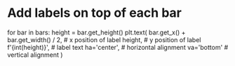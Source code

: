 # Add labels on top of each bar
for bar in bars:
    height = bar.get_height()
    plt.text(
        bar.get_x() + bar.get_width() / 2,  # x position of label
        height,                            # y position of label
        f'{int(height)}',                  # label text
        ha='center',                       # horizontal alignment
        va='bottom'                        # vertical alignment
    )
